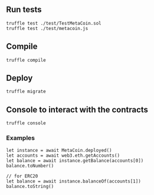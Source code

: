 ## Run tests

```
truffle test ./test/TestMetaCoin.sol
truffle test ./test/metacoin.js
```

## Compile

```
truffle compile
```

## Deploy

```
truffle migrate
```

## Console to interact with the contracts

```
truffle console
```

### Examples

```
let instance = await MetaCoin.deployed()
let accounts = await web3.eth.getAccounts()
let balance = await instance.getBalance(accounts[0])
balance.toNumber()

// for ERC20
let balance = await instance.balanceOf(accounts[1])
balance.toString()
```
